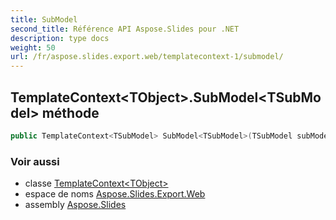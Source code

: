 ```yaml
---
title: SubModel
second_title: Référence API Aspose.Slides pour .NET
description: type docs
weight: 50
url: /fr/aspose.slides.export.web/templatecontext-1/submodel/
---
```


## TemplateContext&lt;TObject&gt;.SubModel&lt;TSubModel&gt; méthode

```csharp
public TemplateContext<TSubModel> SubModel<TSubModel>(TSubModel subModel)
```

### Voir aussi

* classe [TemplateContext&lt;TObject&gt;](../../templatecontext-1)
* espace de noms [Aspose.Slides.Export.Web](../../templatecontext-1)
* assembly [Aspose.Slides](../../../)

<!-- NE PAS ÉDITER : généré par xmldocmd pour Aspose.Slides.dll -->